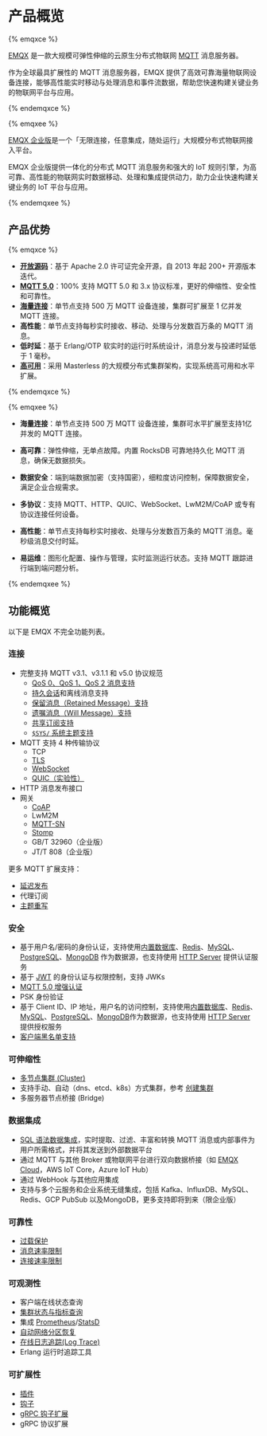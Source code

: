 # 产品概览

{% emqxce %}

[EMQX](https://www.emqx.io) 是一款大规模可弹性伸缩的云原生分布式物联网 [MQTT](https://mqtt.org/) 消息服务器。

作为全球最具扩展性的 MQTT 消息服务器，EMQX 提供了高效可靠海量物联网设备连接，能够高性能实时移动与处理消息和事件流数据，帮助您快速构建关键业务的物联网平台与应用。

{% endemqxce %}

{% emqxee %}

[EMQX 企业版](https://www.emqx.com/zh/products/emqx)是一个「无限连接，任意集成，随处运行」大规模分布式物联网接入平台。

EMQX 企业版提供一体化的分布式 MQTT 消息服务和强大的 IoT 规则引擎，为高可靠、高性能的物联网实时数据移动、处理和集成提供动力，助力企业快速构建关键业务的 IoT 平台与应用。

{% endemqxee %}
## 产品优势

{% emqxce %}

- **[开放源码](https://www.emqx.io/zh)**：基于 Apache 2.0 许可证完全开源，自 2013 年起 200+ 开源版本迭代。
- **[MQTT 5.0](https://www.emqx.com/zh/blog/introduction-to-mqtt-5)**：100% 支持 MQTT 5.0 和 3.x 协议标准，更好的伸缩性、安全性和可靠性。
- **[海量连接](https://www.emqx.com/zh/blog/reaching-100m-mqtt-connections-with-emqx-5-0)**：单节点支持 500 万 MQTT 设备连接，集群可扩展至 1 亿并发 MQTT 连接。
- **高性能**：单节点支持每秒实时接收、移动、处理与分发数百万条的 MQTT 消息。
- **低时延**：基于 Erlang/OTP 软实时的运行时系统设计，消息分发与投递时延低于 1 毫秒。
- **[高可用](./deploy/cluster/mria-introduction)**：采用 Masterless 的大规模分布式集群架构，实现系统高可用和水平扩展。

{% endemqxce %}

{% emqxee %}

- **海量连接**：单节点支持 500 万 MQTT 设备连接，集群可水平扩展至支持1亿并发的 MQTT 连接。

- **高可靠**：弹性伸缩，无单点故障。内置 RocksDB 可靠地持久化 MQTT 消息，确保无数据损失。

- **数据安全**：端到端数据加密（支持国密），细粒度访问控制，保障数据安全，满足企业合规需求。

- **多协议**：支持 MQTT、HTTP、QUIC、WebSocket、LwM2M/CoAP 或专有协议连接任何设备。

- **高性能**：单节点支持每秒实时接收、处理与分发数百万条的 MQTT 消息。毫秒级消息交付时延。

- **易运维**：图形化配置、操作与管理，实时监测运行状态。支持 MQTT 跟踪进行端到端问题分析。

{% endemqxee %}

## 功能概览

以下是 EMQX 不完全功能列表。

### 连接

- 完整支持 MQTT v3.1、v3.1.1 和 v5.0 协议规范
  - [QoS 0、QoS 1、QoS 2 消息支持](./mqtt/mqtt-qos.md)
  - [持久会话](./mqtt/mqtt-session-and-message-expiry.md#mqtt-会话d)和离线消息支持
  - [保留消息（Retained Message）支持](./mqtt/mqtt-retained-messages.md)
  - [遗嘱消息（Will Message）支持](./mqtt/mqtt-last-will-and-testament.md)
  - [共享订阅支持](./mqtt/mqtt-shared-subscription.md)
  - [`$SYS/` 系统主题支持](./mqtt/mqtt-system-topics.md)
- MQTT 支持 4 种传输协议
  - TCP
  - [TLS](./network/emqx-mqtt-tls)
  - [WebSocket](./messaging/mqtt-publish-and-subscribe.md)
  - [QUIC（实验性）](./mqtt-over-quic/introduction.md)
- HTTP 消息发布接口
- 网关
  - [CoAP](./gateway/coap.md)
  - LwM2M
  - [MQTT-SN](./gateway/mqttsn.md)
  - [Stomp](./gateway/stomp.md)
  - GB/T 32960（企业版）
  - JT/T 808（企业版）

更多 MQTT 扩展支持：

- [延迟发布](./mqtt/mqtt-delayed-publish.md)
- 代理订阅
- [主题重写](./mqtt/mqtt-topic-rewrite.md)

### 安全

- 基于用户名/密码的身份认证，支持使用[内置数据库](./access-control/authn/mnesia.md)、[Redis](./access-control/authn/redis.md)、[MySQL](./access-control/authn/mysql.md)、[PostgreSQL](./access-control/authn/postgresql.md)、[MongoDB](./access-control/authn/mongodb.md) 作为数据源，也支持使用 [HTTP Server](./access-control/authn/http.md) 提供认证服务
- 基于 [JWT](./access-control/authn/jwt.md) 的身份认证与权限控制，支持 JWKs
- [MQTT 5.0 增强认证](./access-control/authn/scram.md)
- PSK 身份验证
- 基于 Client ID、IP 地址，用户名的访问控制，支持使用[内置数据库](./access-control/authz/mnesia.md)、[Redis](./access-control/authz/redis.md)、[MySQL](./access-control/authz/mysql.md)、[PostgreSQL](./access-control/authz/postgresql.md)、[MongoDB](./access-control/authz/mongodb.md)作为数据源，也支持使用  [HTTP Server](./access-control/authz/http.md)  提供授权服务
- [客户端黑名单支持](./access-control/blacklist.md)

### 可伸缩性

- [多节点集群 (Cluster)](./deploy/cluster/introduction.md)
- 支持手动、自动（dns、etcd、k8s）方式集群，参考 [创建集群](./deploy/cluster/create-cluster.md)
- 多服务器节点桥接 (Bridge)

### 数据集成

- [SQL 语法数据集成](./data-integration/rules.md)，实时提取、过滤、丰富和转换 MQTT 消息或内部事件为用户所需格式，并将其发送到外部数据平台
- 通过 MQTT 与其他 Broker 或物联网平台进行双向数据桥接（如 [EMQX Cloud](https://www.emqx.com/zh/cloud)，AWS IoT Core，Azure IoT Hub）
- 通过 WebHook 与其他应用集成
- 支持与多个云服务和企业系统无缝集成，包括 Kafka、InfluxDB、MySQL、Redis、GCP PubSub 以及MongoDB，更多支持即将到来（限企业版）

### 可靠性

- [过载保护](./deploy/cluster/lb.md)
- [消息速率限制](./rate-limit/rate-limit.md)
- [连接速率限制](./rate-limit/rate-limit.md)

### 可观测性

- 客户端在线状态查询
- [集群状态与指标查询](./observability/metrics-and-stats.md)
- 集成 [Prometheus](./observability/prometheus.md)/[StatsD](./observability/statsd.md) 
- [自动网络分区恢复](./deploy/cluster/introduction.md)
- [在线日志追踪(Log Trace)](./observability/tracer.md)
- Erlang 运行时追踪工具

### 可扩展性

- [插件](./extensions/plugins.md)
- [钩子](./extensions/hooks.md)
- [gRPC 钩子扩展](./extensions/exhook.md)
- gRPC 协议扩展
